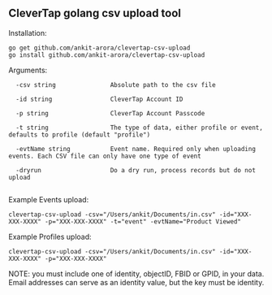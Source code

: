 ## CleverTap golang csv upload tool

Installation:
```
go get github.com/ankit-arora/clevertap-csv-upload 
go install github.com/ankit-arora/clevertap-csv-upload
```

Arguments:
```
  -csv string               Absolute path to the csv file
  
  -id string                CleverTap Account ID
  
  -p string                 CleverTap Account Passcode
  
  -t string                 The type of data, either profile or event, defaults to profile (default "profile")
  
  -evtName string           Event name. Required only when uploading events. Each CSV file can only have one type of event
  
  -dryrun                   Do a dry run, process records but do not upload
  
```

Example Events upload:
```
clevertap-csv-upload -csv="/Users/ankit/Documents/in.csv" -id="XXX-XXX-XXXX" -p="XXX-XXX-XXXX" -t="event" -evtName="Product Viewed"

```

Example Profiles upload:
```
clevertap-csv-upload -csv="/Users/ankit/Documents/in.csv" -id="XXX-XXX-XXXX" -p="XXX-XXX-XXXX"
```

NOTE:  you must include one of identity, objectID, FBID or GPID, in your data.  Email addresses can serve as an identity value, but the key must be identity.
